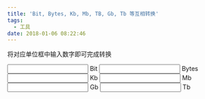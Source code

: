 ```yaml
---
title: 'Bit, Bytes, Kb, Mb, TB, Gb, Tb 等互相转换'
tags:
  - 工具
date: 2018-01-06 08:22:46
---
```



将对应单位框中输入数字即可完成转换
<!-- more -->
<input id='bit' onkeyup="doConvertSize()"/> Bit
<input id='bytes' onkeyup="doConvertSize()"/> Bytes
<input id='kb' onkeyup="doConvertSize()"/> Kb
<input id='mb' onkeyup="doConvertSize()"/> Mb
<input id='gb' onkeyup="doConvertSize()"/> Gb
<input id='tb' onkeyup="doConvertSize()"/> Tb
